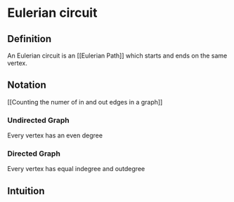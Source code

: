 # Eulerian circuit
## Definition
An Eulerian circuit is an [[Eulerian Path]] which starts and ends on the same vertex.

## Notation
[[Counting the numer of in and out edges in a graph]]

### Undirected Graph
Every vertex has an even degree

### Directed Graph
Every vertex has equal indegree and outdegree

## Intuition
